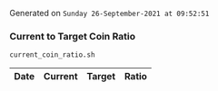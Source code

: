 Generated on `Sunday 26-September-2021 at 09:52:51`

### Current to Target Coin Ratio
`current_coin_ratio.sh`

Date|Current|Target|Ratio
---|---|---|---
